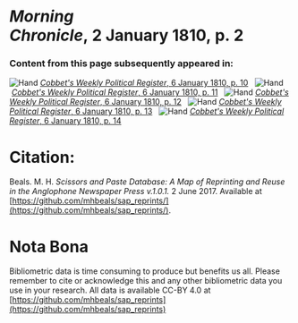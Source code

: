 # *Morning Chronicle*, 2 January 1810, p. 2  
  
### Content from this page subsequently appeared in:  
![Hand](http://scissorsandpaste.net/wp-content/uploads/2017/06/smallhandpointer.png) [*Cobbet's Weekly Political Register*, 6 January 1810, p. 10](https://mhbeals.github.io/sap_html/Cobbet's-Weekly-Political-Register/Cobbet's-Weekly-Political-Register-6-January-1810-p-10)  
![Hand](http://scissorsandpaste.net/wp-content/uploads/2017/06/smallhandpointer.png) [*Cobbet's Weekly Political Register*, 6 January 1810, p. 11](https://mhbeals.github.io/sap_html/Cobbet's-Weekly-Political-Register/Cobbet's-Weekly-Political-Register-6-January-1810-p-11)  
![Hand](http://scissorsandpaste.net/wp-content/uploads/2017/06/smallhandpointer.png) [*Cobbet's Weekly Political Register*, 6 January 1810, p. 12](https://mhbeals.github.io/sap_html/Cobbet's-Weekly-Political-Register/Cobbet's-Weekly-Political-Register-6-January-1810-p-12)  
![Hand](http://scissorsandpaste.net/wp-content/uploads/2017/06/smallhandpointer.png) [*Cobbet's Weekly Political Register*, 6 January 1810, p. 13](https://mhbeals.github.io/sap_html/Cobbet's-Weekly-Political-Register/Cobbet's-Weekly-Political-Register-6-January-1810-p-13)  
![Hand](http://scissorsandpaste.net/wp-content/uploads/2017/06/smallhandpointer.png) [*Cobbet's Weekly Political Register*, 6 January 1810, p. 14](https://mhbeals.github.io/sap_html/Cobbet's-Weekly-Political-Register/Cobbet's-Weekly-Political-Register-6-January-1810-p-14)  


# Citation: 

Beals. M. H. *Scissors and Paste Database: A Map of Reprinting and Reuse in the Anglophone Newspaper Press v.1.0.1.* 2 June 2017. Available at [https://github.com/mhbeals/sap_reprints/](https://github.com/mhbeals/sap_reprints/). 

# Nota Bona

Bibliometric data is time consuming to produce but benefits us all. Please remember to cite or acknowledge this and any other bibliometric data you use in your research. All data is available CC-BY 4.0 at [https://github.com/mhbeals/sap_reprints](https://github.com/mhbeals/sap_reprints)